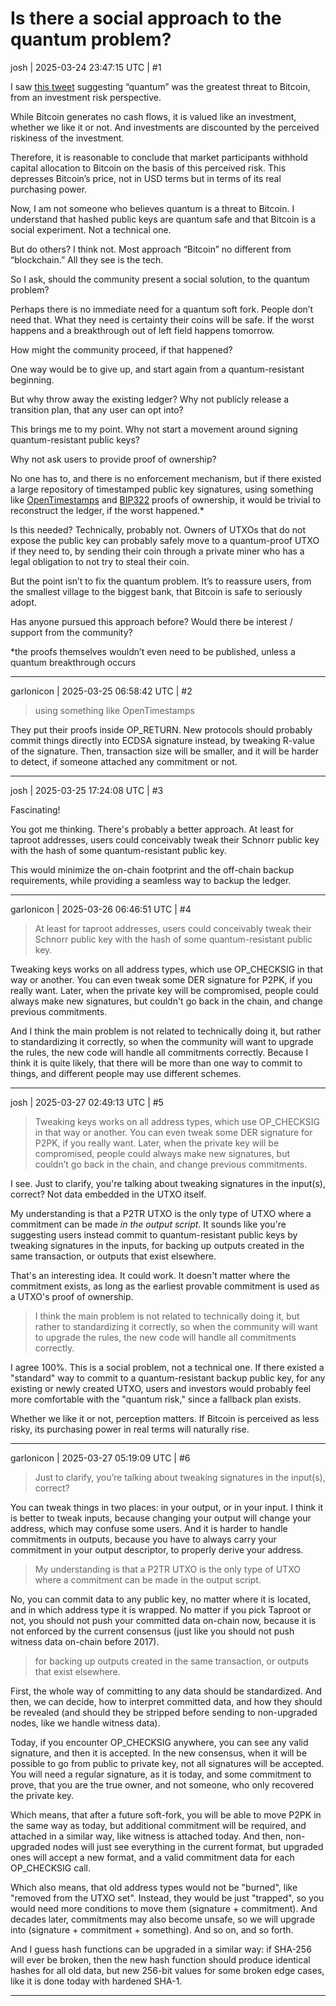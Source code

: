 # Is there a social approach to the quantum problem?

josh | 2025-03-24 23:47:15 UTC | #1

I saw [this tweet](https://x.com/lynaldencontact/status/1904262504638783832?s=46&t=5QZh3FLO-zdzeZNNX9xX0w) suggesting “quantum” was the greatest threat to Bitcoin, from an investment risk perspective.

While Bitcoin generates no cash flows, it is valued like an investment, whether we like it or not. And investments are discounted by the perceived riskiness of the investment.

Therefore, it is reasonable to conclude that market participants withhold capital allocation to Bitcoin on the basis of this perceived risk. This depresses Bitcoin’s price, not in USD terms but in terms of its real purchasing power.

Now, I am not someone who believes quantum is a threat to Bitcoin. I understand that hashed public keys are quantum safe and that Bitcoin is a social experiment. Not a technical one.

But do others? I think not. Most approach “Bitcoin” no different from “blockchain.” All they see is the tech.

So I ask, should the community present a social solution, to the quantum problem?

Perhaps there is no immediate need for a quantum soft fork. People don’t need that. What they need is certainty their coins will be safe. If the worst happens and a breakthrough out of left field happens tomorrow.

How might the community proceed, if that happened?

One way would be to give up, and start again from a quantum-resistant beginning.

But why throw away the existing ledger? Why not publicly release a transition plan, that any user can opt into?

This brings me to my point. Why not start a movement around signing quantum-resistant public keys?

Why not ask users to provide proof of ownership?

No one has to, and there is no enforcement mechanism, but if there existed a large repository of timestamped public key signatures, using something like [OpenTimestamps](https://opentimestamps.org) and [BIP322](https://github.com/bitcoin/bips/blob/02ad0e01c2a9189124e05a52afe97ef90a3b7f1f/bip-0322.mediawiki) proofs of ownership, it would be trivial to reconstruct the ledger, if the worst happened.*

Is this needed? Technically, probably not. Owners of UTXOs that do not expose the public key can probably safely move to a quantum-proof UTXO if they need to, by sending their coin through a private miner who has a legal obligation to not try to steal their coin.

But the point isn’t to fix the quantum problem. It’s to reassure users, from the smallest village to the biggest bank, that Bitcoin is safe to seriously adopt.

Has anyone pursued this approach before? Would there be interest / support from the community?

*the proofs themselves wouldn’t even need to be published, unless a quantum breakthrough occurs

-------------------------

garlonicon | 2025-03-25 06:58:42 UTC | #2

> using something like OpenTimestamps

They put their proofs inside OP_RETURN. New protocols should probably commit things directly into ECDSA signature instead, by tweaking R-value of the signature. Then, transaction size will be smaller, and it will be harder to detect, if someone attached any commitment or not.

-------------------------

josh | 2025-03-25 17:24:08 UTC | #3

Fascinating!

You got me thinking. There's probably a better approach. At least for taproot addresses, users could conceivably tweak their Schnorr public key with the hash of some quantum-resistant public key.

This would minimize the on-chain footprint and the off-chain backup requirements, while providing a seamless way to backup the ledger.

-------------------------

garlonicon | 2025-03-26 06:46:51 UTC | #4

> At least for taproot addresses, users could conceivably tweak their Schnorr public key with the hash of some quantum-resistant public key.

Tweaking keys works on all address types, which use OP_CHECKSIG in that way or another. You can even tweak some DER signature for P2PK, if you really want. Later, when the private key will be compromised, people could always make new signatures, but couldn't go back in the chain, and change previous commitments.

And I think the main problem is not related to technically doing it, but rather to standardizing it correctly, so when the community will want to upgrade the rules, the new code will handle all commitments correctly. Because I think it is quite likely, that there will be more than one way to commit to things, and different people may use different schemes.

-------------------------

josh | 2025-03-27 02:49:13 UTC | #5

> Tweaking keys works on all address types, which use OP_CHECKSIG in that way or another. You can even tweak some DER signature for P2PK, if you really want. Later, when the private key will be compromised, people could always make new signatures, but couldn’t go back in the chain, and change previous commitments.

I see. Just to clarify, you're talking about tweaking signatures in the input(s), correct? Not data embedded in the UTXO itself.

My understanding is that a P2TR UTXO is the only type of UTXO where a commitment can be made *in the output script*. It sounds like you're suggesting users instead commit to quantum-resistant public keys by tweaking signatures in the inputs, for backing up outputs created in the same transaction, or outputs that exist elsewhere.

That's an interesting idea. It could work. It doesn't matter where the commitment exists, as long as the earliest provable commitment is used as a UTXO's proof of ownership.

> I think the main problem is not related to technically doing it, but rather to standardizing it correctly, so when the community will want to upgrade the rules, the new code will handle all commitments correctly.

I agree 100%. This is a social problem, not a technical one. If there existed a "standard" way to commit to a quantum-resistant backup public key, for any existing or newly created UTXO, users and investors would probably feel more comfortable with the "quantum risk," since a fallback plan exists.

Whether we like it or not, perception matters. If Bitcoin is perceived as less risky, its purchasing power in real terms will naturally rise.

-------------------------

garlonicon | 2025-03-27 05:19:09 UTC | #6

> Just to clarify, you’re talking about tweaking signatures in the input(s), correct?

You can tweak things in two places: in your output, or in your input. I think it is better to tweak inputs, because changing your output will change your address, which may confuse some users. And it is harder to handle commitments in outputs, because you have to always carry your commitment in your output descriptor, to properly derive your address.

> My understanding is that a P2TR UTXO is the only type of UTXO where a commitment can be made in the output script.

No, you can commit data to any public key, no matter where it is located, and in which address type it is wrapped. No matter if you pick Taproot or not, you should not push your committed data on-chain now, because it is not enforced by the current consensus (just like you should not push witness data on-chain before 2017).

> for backing up outputs created in the same transaction, or outputs that exist elsewhere.

First, the whole way of committing to any data should be standardized. And then, we can decide, how to interpret committed data, and how they should be revealed (and should they be stripped before sending to non-upgraded nodes, like we handle witness data).

Today, if you encounter OP_CHECKSIG anywhere, you can see any valid signature, and then it is accepted. In the new consensus, when it will be possible to go from public to private key, not all signatures will be accepted. You will need a regular signature, as it is today, and some commitment to prove, that you are the true owner, and not someone, who only recovered the private key.

Which means, that after a future soft-fork, you will be able to move P2PK in the same way as today, but additional commitment will be required, and attached in a similar way, like witness is attached today. And then, non-upgraded nodes will just see everything in the current format, but upgraded ones will accept a new format, and a valid commitment data for each OP_CHECKSIG call.

Which also means, that old address types would not be "burned", like "removed from the UTXO set". Instead, they would be just "trapped", so you would need more conditions to move them (signature + commitment). And decades later, commitments may also become unsafe, so we will upgrade into (signature + commitment + something). And so on, and so forth.

And I guess hash functions can be upgraded in a similar way: if SHA-256 will ever be broken, then the new hash function should produce identical hashes for all old data, but new 256-bit values for some broken edge cases, like it is done today with hardened SHA-1.

-------------------------

